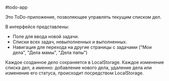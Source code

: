 #todo-app

Это ToDo-приложение, позволяющее управлять текущим списком дел.

В интерфейсе представлены:
- Поле для ввода новой задачи.
- Списки всех задач, невыполненных и выполненных.
- Навигация для перехода на другие страницы с задачами ("Мои дела", "Дела мамы", "Дела папы")

Каждое созданное дело сохраняется в LocalStorage. Каждое изменение списка дел, а именно: добавление нового дела, удаление дела или изменение его статуса, происходит посредством LocalStorage.

